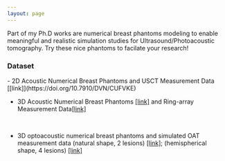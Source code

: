 ```yaml
---
layout: page
---
```



<p class="mb-5">Part of my Ph.D works are numerical breast phantoms modeling to enable meaningful and realistic simulation studies for Ultrasound/Photoacoustic tomography. Try these nice phantoms to facilate your research!

<h3 class="text-center">Dataset</h3>
<p markdown="1">
- 2D Acoustic Numerical Breast Phantoms and USCT Measurement Data [[link]](https://doi.org/10.7910/DVN/CUFVKE)

<br>

- 3D Acoustic Numerical Breast Phantoms [[link]](https://doi.org/10.7910/DVN/KBYQQ7) and Ring-array Measurement Data[[link]](https://doi.org/10.7910/DVN/8JVLAE)

<br>

- 3D optoacoustic numerical breast phantoms and simulated OAT measurement data (natural shape, 2 lesions) [[link]](https://doi.org/10.7910/DVN/OZRVX6); (hemispherical shape, 4 lesions) [[link]](https://doi.org/10.7910/DVN/AQZE3H)

